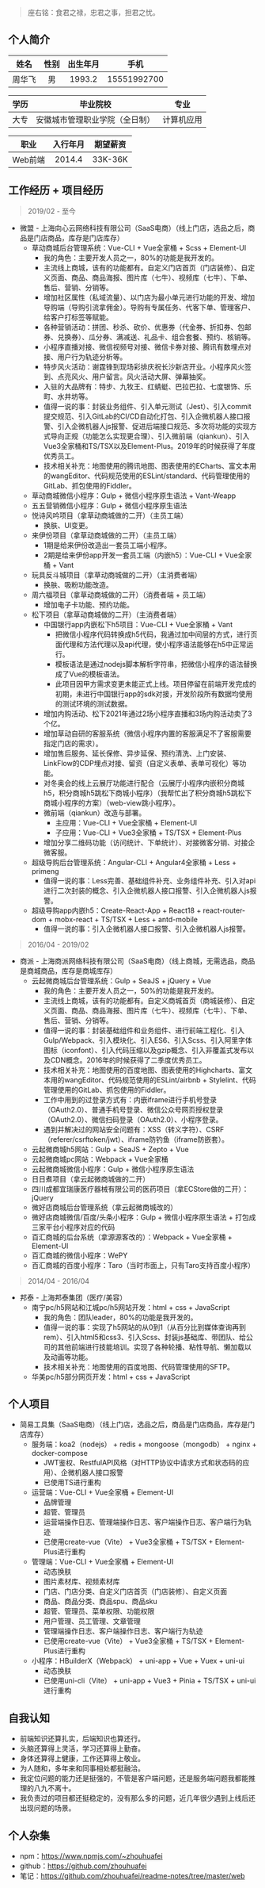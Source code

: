 > 座右铭：食君之禄，忠君之事，担君之忧。

## 个人简介
| 姓名 | 性别 | 出生年月 | 手机 |
| :---: | :---: | :---: | :---: |
| 周华飞 | 男 | 1993.2 | 15551992700 |

| 学历 | 毕业院校 | 专业 |
| :---: | :---: | :---: |
| 大专 | 安徽城市管理职业学院（全日制） | 计算机应用 |

| 职业 | 入行年月 | 期望薪资 |
| :---: | :---: | :---: |
| Web前端 | 2014.4 | 33K-36K |

## 工作经历 + 项目经历
> 2019/02 - 至今
* 微盟 - 上海向心云网络科技有限公司（SaaS电商）（线上门店，选品之后，商品是门店商品，库存是门店库存）
  - 草动商城后台管理系统：Vue-CLI + Vue全家桶 + Scss + Element-UI
    - 我的角色：主要开发人员之一，80%的功能是我开发的。
    - 主流线上商城，该有的功能都有。自定义门店首页（门店装修）、自定义页面、商品、商品海报、图片库（七牛）、视频库（七牛）、下单、售后、营销、分销等。
    - 增加社区属性（私域流量）、以门店为最小单元进行功能的开发、增加导购端（导购引流拿佣金）。导购有专属任务、代客下单、管理客户、给客户打标签等赋能。
    - 各种营销活动：拼团、秒杀、砍价、优惠券（代金券、折扣券、包邮券、兑换券）、瓜分券、满减送、礼品卡、组合套餐、预约、核销等。
    - 小程序直播对接、微信视频号对接、微信卡券对接、腾讯有数埋点对接、用户行为轨迹分析等。
    - 特步风火活动：谢霆锋到现场彩排庆祝长沙新店开业。小程序风火签到、点亮风火、用户留言。风火活动大屏、弹幕抽奖。
    - 入驻的大品牌有：特步、九牧王、红蜻蜓、巴拉巴拉、七度银饰、乐町、水井坊等。
    - 值得一说的事：封装业务组件、引入单元测试（Jest）、引入commit提交规范、引入GitLab的CI/CD自动化打包、引入企微机器人接口报警、引入企微机器人js报警、促进后端接口规范、多次将功能的实现方式导向正规（功能怎么实现更合理）、引入微前端（qiankun）、引入Vue3全家桶和TS/TSX以及Element-Plus。2019年的时候获得了年度优秀员工。
    - 技术相关补充：地图使用的腾讯地图、图表使用的ECharts、富文本用的wangEditor、代码规范使用的ESLint/standard、代码管理使用的GitLab、抓包使用的Fiddler。
  - 草动商城微信小程序：Gulp + 微信小程序原生语法 + Vant-Weapp
  - 五五营销微信小程序：Gulp + 微信小程序原生语法
  - 悦诗风吟项目（拿草动商城做的二开）（主员工端）
    - 换肤、UI变更。
  - 来伊份项目（拿草动商城做的二开）（主员工端）
    - 1期是给来伊份改造出一套员工端小程序。
    - 2期是给来伊份app开发一套员工端（内嵌h5）：Vue-CLI + Vue全家桶 + Vant
  - 玩具反斗城项目（拿草动商城做的二开）（主消费者端）
    - 换肤、吸粉功能改造。
  - 周六福项目（拿草动商城做的二开）（消费者端 + 员工端）
    - 增加电子卡功能、预约功能。
  - 松下项目（拿草动商城做的二开）（主消费者端）
    - 中国银行app内嵌松下h5项目：Vue-CLI + Vue全家桶 + Vant
      - 把微信小程序代码转换成h5代码，我通过加中间层的方式，进行页面代理和方法代理以及api代理，使小程序语法能够在h5中正常运行。
      - 模板语法是通过nodejs脚本解析字符串，把微信小程序的语法替换成了Vue的模板语法。
      - 此项目因甲方需求变更未能正式上线。项目停留在前端开发完成的初期，未进行中国银行app的sdk对接，开发阶段所有数据均使用的测试环境的测试数据。
    - 增加内购活动、松下2021年通过2场小程序直播和3场内购活动卖了3个亿。
    - 增加草动自研的客服系统（微信小程序内置的客服满足不了客服需要指定门店的需求）。
    - 增加售后服务、延长保修、异步延保、预约清洗、上门安装、LinkFlow的CDP埋点对接、留资（自定义表单、表单可视化）等功能。
    - 对冬奥会的线上云展厅功能进行配合（云展厅小程序内嵌积分商城h5，积分商城h5跳松下商城小程序）（我帮忙出了积分商城h5跳松下商城小程序的方案）（web-view跳小程序）。
    - 微前端（qiankun）改造与部署。
      - 主应用：Vue-CLI + Vue全家桶 + Element-UI
      - 子应用：Vue-CLI + Vue3全家桶 + TS/TSX + Element-Plus
    - 增加分享二维码功能（访问统计、下单统计）、对接微客分销、对接企微客服。
  - 超级导购后台管理系统：Angular-CLI + Angular4全家桶 + Less + primeng
    - 值得一说的事：Less完善、基础组件补充、业务组件补充、引入对api进行二次封装的概念、引入企微机器人接口报警、引入企微机器人js报警。
  - 超级导购app内嵌h5：Create-React-App + React18 + react-router-dom + mobx-react + TS/TSX + Less + antd-mobile
    - 值得一说的事：引入企微机器人接口报警、引入企微机器人js报警。
> 2016/04 - 2019/02
* 商派 - 上海商派网络科技有限公司（SaaS电商）（线上商城，无需选品，商品是商城商品，库存是商城库存）
  - 云起微商城后台管理系统：Gulp + SeaJS + jQuery + Vue
    - 我的角色：主要开发人员之一，50%的功能是我开发的。
    - 主流线上商城，该有的功能都有。自定义商城首页（商城装修）、自定义页面、商品、商品海报、图片库（七牛）、视频库（七牛）、下单、售后、营销、分销等。
    - 值得一说的事：封装基础组件和业务组件、进行前端工程化、引入Gulp/Webpack、引入模块化、引入ES6、引入Scss、引入阿里字体图标（iconfont）、引入代码压缩以及gzip概念、引入非覆盖式发布以及CDN概念。2016年的时候获得了二季度优秀员工。
    - 技术相关补充：地图使用的百度地图、图表使用的Highcharts、富文本用的wangEditor、代码规范使用的ESLint/airbnb + Stylelint、代码管理使用的GitLab、抓包使用的Fiddler。
    - 工作中用到的过登录方式有：内嵌iframe进行手机号登录（OAuth2.0）、普通手机号登录、微信公众号网页授权登录（OAuth2.0）、微信扫码登录（OAuth2.0）、小程序登录。
    - 遇到并解决过的网站安全问题有：XSS（转义字符）、CSRF（referer/csrftoken/jwt）、iframe防钓鱼（iframe防嵌套）。
  - 云起微商城h5网站：Gulp + SeaJS + Zepto + Vue
  - 云起微商城pc网站：Webpack + Vue全家桶
  - 云起微商城微信小程序：Gulp + 微信小程序原生语法
  - 日日煮项目（拿云起微商城做的二开）
  - 四川成都宜瑞康医疗器械有限公司的医药项目（拿ECStore做的二开）：jQuery
  - 微好店商城后台管理系统（拿云起微商城改的）
  - 微好店商城微信/百度/头条小程序：Gulp + 微信小程序原生语法 + 打包成三家平台小程序对应的代码
  - 百汇商城的后台系统（拿源源客改的）：Webpack + Vue全家桶 + Element-UI
  - 百汇商城的微信小程序：WePY
  - 百汇商城的百度小程序：Taro（当时市面上，只有Taro支持百度小程序）
> 2014/04 - 2016/04
* 邦泰 - 上海邦泰集团（医疗/美容）
  - 南宁pc/h5网站和江城pc/h5网站开发：html + css + JavaScript
    - 我的角色：团队leader，80%的功能是我开发的。
    - 值得一说的事：实现了h5网站的从0到1（从百分比到媒体查询再到rem）、引入html5和css3、引入Scss、封装js基础库、带团队、给公司的其他前端进行技能培训。实现了各种轮播、粘性导航、懒加载以及动画等功能。
    - 技术相关补充：地图使用的百度地图、代码管理使用的SFTP。
  - 华美pc/h5部分网页开发：html + css + JavaScript

## 个人项目
* 简易工具集（SaaS电商）（线上门店，选品之后，商品是门店商品，库存是门店库存）
  - 服务端：koa2（nodejs） + redis + mongoose（mongodb） + nginx + docker-compose
    - JWT鉴权、RestfulAPI风格（对HTTP协议中请求方式和状态码的应用）、企微机器人接口报警
    - 已使用TS进行重构
  - 运营端：Vue-CLI + Vue全家桶 + Element-UI
    - 品牌管理
    - 超管、管理员
    - 运营端操作日志、管理端操作日志、客户端操作日志、客户端行为轨迹
    - 已使用create-vue（Vite） + Vue3全家桶 + TS/TSX + Element-Plus进行重构
  - 管理端：Vue-CLI + Vue全家桶 + Element-UI
    - 动态换肤
    - 图片素材库、视频素材库
    - 门店、门店分类、自定义门店首页（门店装修）、自定义页面
    - 商品、商品分类、商品spu、商品sku
    - 超管、管理员、菜单权限、功能权限
    - 用户管理、员工管理、文章管理
    - 管理端操作日志、客户端操作日志、客户端行为轨迹
    - 已使用create-vue（Vite） + Vue3全家桶 + TS/TSX + Element-Plus进行重构
  - 小程序：HBuilderX（Webpack） + uni-app + Vue + Vuex + uni-ui
    - 动态换肤
    - 已使用uni-cli（Vite） + uni-app + Vue3 + Pinia + TS/TSX + uni-ui进行重构

## 自我认知
* 前端知识还算扎实，后端知识也算还行。
* 头脑还算得上灵活，学习还算得上勤奋。
* 身体还算得上健康，工作还算得上敬业。
* 为人随和，多年来和同事相处都挺融洽。
* 我定位问题的能力还是挺强的，不管是客户端问题，还是服务端问题我都能推理的八九不离十。
* 我负责过的项目都还挺稳定的，没有那么多的问题，近几年很少遇到上线后还出现问题的场景。

## 个人杂集
* npm：https://www.npmjs.com/~zhouhuafei
* github：https://github.com/zhouhuafei
* 笔记：https://github.com/zhouhuafei/readme-notes/tree/master/web
